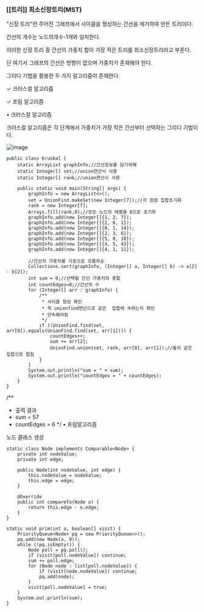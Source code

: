 <h3>[[트리]] 최소신장트리(MST)</h3>

"신장 트리"란 주어진 그래프에서 사이클을 형성하는 간선을 제거하여 만든 트리이다.

간선의 개수는 노드의개수-1개와 일치한다.

이러한 신장 트리 중 간선의 가중치 합이 가장 적은 트리를 최소신장트리라고 부른다.

단 여기서 그래프의 간선은 방향이 없으며 가중치가 존재해야 한다.

그리디 기법을 활용한 두 가지 알고리즘이 존재한다.

✓ 크러스컬 알고리즘

✓ 프림 알고리즘

• 크러스컬 알고리즘

﻿크러스컬 알고리즘은 각 단계에서 가중치가 가장 작은 간선부터 선택하는 그리디 기법이다.

![image](https://github.com/Jung-MinGi/dataStructure/assets/118701129/dd5f237c-c17e-4f25-8349-d36e5c0a8b4b)



```
public class Kruskal {
    static ArrayList graphInfo;//간선정보를 담기위해
    static Integer[] set;//union연산시 사용
    static Integer[] rank;//union연산시 사용

    public static void main(String[] args) {
        graphInfo = new ArrayList<>();
        set = UnionFind.makeSet(new Integer[7]);//각 정점 집합초기화
        rank = new Integer[7];
        Arrays.fill(rank,0);//모든 노드의 레벨을 0으로 초기화
        graphInfo.add(new Integer[]{1, 2, 7});
        graphInfo.add(new Integer[]{2, 6, 1});
        graphInfo.add(new Integer[]{0, 1, 14});
        graphInfo.add(new Integer[]{2, 3, 6});
        graphInfo.add(new Integer[]{5, 0, 18});
        graphInfo.add(new Integer[]{4, 5, 43});
        graphInfo.add(new Integer[]{4, 1, 11});

        //간선의 가중치를 기준으로 오름차순
        Collections.sort(graphInfo, (Integer[] a, Integer[] b) -> a[2] - b[2]);
        int sum = 0;//선택될 간선 가중치의 총합
        int countEdges=0;//간선의 수
        for (Integer[] arr : graphInfo) {
            /**
             * 사이클 형성 확인
             * 즉 unionfind연산으로 같은  집합에 속하는지 확인
             * 안속해야됨
             */
            if (!UnionFind.find(set, arr[0]).equals(UnionFind.find(set, arr[1]))) {
                countEdges++;
                sum += arr[2];
                UnionFind.union(set, rank, arr[0], arr[1]);//둘이 같은 집합으로 합침
            }
        }
        System.out.println("sum = " + sum);
        System.out.println("countEdges = " + countEdges);
    }
}
```
/**
 * 출력 결과
 * sum = 57
 * countEdges = 6
 */
• 프림알고리즘

노드 클래스 생성
```
static class Node implements Comparable<Node> {
    private int nodeValue;
    private int edge;

    public Node(int nodeValue, int edge) {
        this.nodeValue = nodeValue;
        this.edge = edge;
    }

    @Override
    public int compareTo(Node o) {
        return this.edge - o.edge;
    }
}
```
```
static void prim(int a, boolean[] visit) {
    PriorityQueue<Node> pq = new PriorityQueue<>();
    pq.add(new Node(a, 0));
    while (!pq.isEmpty()) {
        Node poll = pq.poll();
        if (visit[poll.nodeValue]) continue;
        sum += poll.edge;
        for (Node node : list[poll.nodeValue]) {
            if (visit[node.nodeValue]) continue;
            pq.add(node);
        }
        visit[poll.nodeValue] = true;
    }
    System.out.println(sum);
}
```
